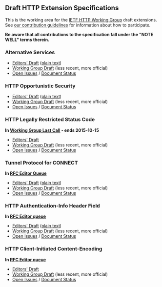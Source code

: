 ## Draft HTTP Extension Specifications

This is the working area for the [IETF HTTP Working Group](https://httpwg.github.io/) draft extensions. See [our contribution 
guidelines](CONTRIBUTING.md) for information about how to participate.

**Be aware that all contributions to the specification fall under the "NOTE WELL" terms therein.**

### Alternative Services
* [Editors' Draft](https://httpwg.github.io/http-extensions/alt-svc.html) ([plain text](https://httpwg.github.io/http-extensions/alt-svc.txt))
* [Working Group Draft](https://tools.ietf.org/html/draft-ietf-httpbis-alt-svc) (less recent, more official)
* [Open Issues](https://github.com/httpwg/http-extensions/issues?q=is%3Aopen+is%3Aissue+label%3Aalt-svc) / [Document Status](https://datatracker.ietf.org/doc/draft-ietf-httpbis-alt-svc/)

### HTTP Opportunistic Security
* [Editors' Draft](https://httpwg.github.io/http-extensions/encryption.html) ([plain text](https://httpwg.github.io/http-extensions/encryption.txt))
* [Working Group Draft](https://tools.ietf.org/html/draft-ietf-httpbis-http2-encryption) (less recent, more official)
* [Open Issues](https://github.com/httpwg/http-extensions/issues?q=is%3Aopen+is%3Aissue+label%3Aopp-sec) / [Document Status](https://datatracker.ietf.org/doc/draft-ietf-httpbis-http2-encryption/)

### HTTP Legally Restricted Status Code

**In [Working Group Last Call](http://www.w3.org/mid/0E5383DD-927C-493F-90C4-4A9C7CB93308@mnot.net) - ends 2015-10-15**

* [Editors' Draft](https://httpwg.github.io/http-extensions/draft-ietf-httpbis-legally-restricted-status.html)
* [Working Group Draft](https://tools.ietf.org/html/draft-ietf-httpbis-legally-restricted-status) (less recent, more official)
* [Open Issues](https://github.com/httpwg/http-extensions/issues?q=is%3Aopen+is%3Aissue+label%3A451) / [Document Status](https://datatracker.ietf.org/doc/draft-ietf-httpbis-legally-restricted-status/)

### Tunnel Protocol for CONNECT

**In [RFC Editor Queue](http://www.rfc-editor.org/queue2.html#draft-ietf-httpbis-tunnel-protocol)**

* [Editors' Draft](https://httpwg.github.io/http-extensions/tunnel-protocol.html) ([plain text](https://httpwg.github.io/http-extensions/tunnel-protocol.txt))
* [Working Group Draft](https://tools.ietf.org/html/draft-ietf-httpbis-tunnel-protocol) (less recent, more official)
* [Open Issues](https://github.com/httpwg/http-extensions/issues?q=is%3Aopen+is%3Aissue+label%3Atunnel-proto) / [Document Status](https://datatracker.ietf.org/doc/draft-ietf-httpbis-tunnel-protocol/)

### HTTP Authentication-Info Header Field

**In [RFC Editor queue](http://www.rfc-editor.org/queue2.html#draft-ietf-httpbis-auth-info)**

* [Editors' Draft](https://httpwg.github.io/http-extensions/draft-ietf-httpbis-auth-info.html) ([plain text](https://httpwg.github.io/http-extensions/draft-ietf-httpbis-auth-info.txt))
* [Working Group Draft](https://tools.ietf.org/html/draft-ietf-httpbis-auth-info) (less recent, more official)
* [Open Issues](https://github.com/httpwg/http-extensions/issues?q=is%3Aopen+is%3Aissue+label%3Aauth-info) / [Document Status](https://datatracker.ietf.org/doc/draft-ietf-httpbis-auth-info/)

### HTTP Client-Initiated Content-Encoding

**In [RFC Editor queue](https://www.rfc-editor.org/queue2.html#draft-ietf-httpbis-cice)**

* [Editors' Draft](https://httpwg.github.io/http-extensions/draft-ietf-httpbis-cice.html)
* [Working Group Draft](https://tools.ietf.org/html/draft-ietf-httpbis-cice) (less recent, more official)
* [Open Issues](https://github.com/httpwg/http-extensions/issues?q=is%3Aopen+is%3Aissue+label%3Acice) / [Document Status](https://datatracker.ietf.org/doc/draft-ietf-httpbis-cice/)






